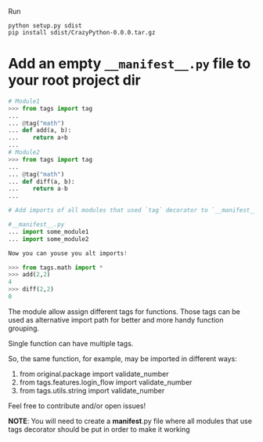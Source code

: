 Run

```shell
python setup.py sdist
pip install sdist/CrazyPython-0.0.0.tar.gz
```
# Add an empty `__manifest__.py` file to your root project dir
```python
# Module1
>>> from tags import tag
...
... @tag("math")
... def add(a, b):
...    return a+b
...
# Module2
>>> from tags import tag
...
... @tag("math")
... def diff(a, b):
...    return a-b
...

# Add imports of all modules that used `tag` decorator to `__manifest__.py' like:

#__manifest__.py
... import some_module1
... import some_module2

Now you can youse you alt imports!

>>> from tags.math import *
>>> add(2,2)
4
>>> diff(2,2)
0
```

The module allow assign different tags for functions. Those tags can be used as alternative import path for better and more handy function grouping.

Single function can have multiple tags.

So, the same function, for example, may be imported in different ways:
1. from original.package import validate_number
2. from tags.features.login_flow import validate_number
3. from tags.utils.string import validate_number

Feel free to contribute and/or open issues!

**NOTE**: You will need to create a __manifest__.py file where all modules that use tags decorator should be put in order to make it working
